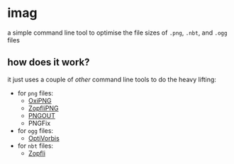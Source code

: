 # imag

a simple command line tool to optimise the file sizes of `.png`, `.nbt`, and `.ogg` files

## how does it work?

it just uses a couple of *other* command line tools to do the heavy lifting:

- for `png` files:
  - [OxiPNG](https://github.com/shssoichiro/oxipng)
  - [ZopfliPNG](https://github.com/google/zopfli)
  - [PNGOUT](http://advsys.net/ken/utils.htm)
  - PNGFix
- for `ogg` files:
  - [OptiVorbis](https://github.com/OptiVorbis/OptiVorbis)
- for `nbt` files:
  - [Zopfli](https://github.com/google/zopfli)